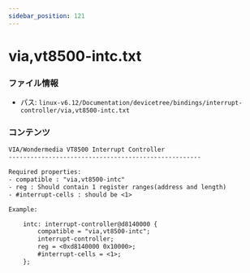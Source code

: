 ```yaml
---
sidebar_position: 121
---
```

# via,vt8500-intc.txt

### ファイル情報

- パス: `linux-v6.12/Documentation/devicetree/bindings/interrupt-controller/via,vt8500-intc.txt`

### コンテンツ

```txt
VIA/Wondermedia VT8500 Interrupt Controller
-----------------------------------------------------

Required properties:
- compatible : "via,vt8500-intc"
- reg : Should contain 1 register ranges(address and length)
- #interrupt-cells : should be <1>

Example:

	intc: interrupt-controller@d8140000 {
		compatible = "via,vt8500-intc";
		interrupt-controller;
		reg = <0xd8140000 0x10000>;
		#interrupt-cells = <1>;
	};

```
